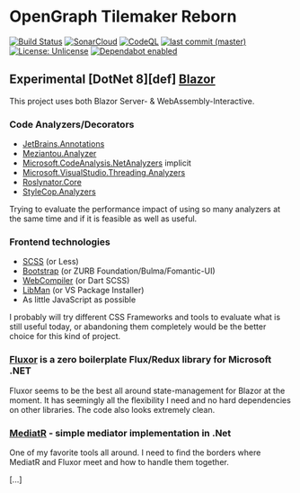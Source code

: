 # OpenGraph Tilemaker Reborn

[![Build Status](https://github.com/michaelvolz/OpenGraphTilemakerReborn/actions/workflows/dotnet.yml/badge.svg)](https://github.com/michaelvolz/OpenGraphTilemakerReborn/actions/workflows/dotnet.yml)
[![SonarCloud](https://github.com/michaelvolz/OpenGraphTilemakerReborn/actions/workflows/sonarcloud.yml/badge.svg)](https://github.com/michaelvolz/OpenGraphTilemakerReborn/actions/workflows/sonarcloud.yml)
[![CodeQL](https://github.com/michaelvolz/OpenGraphTilemakerReborn/actions/workflows/codeql.yml/badge.svg)](https://github.com/michaelvolz/OpenGraphTilemakerReborn/actions/workflows/codeql.yml)
[![last commit (master)](https://img.shields.io/github/last-commit/michaelvolz/OpenGraphTilemakerReborn/develop.svg?label=last%20commit%20%28master%29)](https://github.com/michaelvolz/OpenGraphTilemakerReborn/commits/master)
[![License: Unlicense](https://img.shields.io/badge/license-Unlicense-blue.svg)](https://en.wikipedia.org/wiki/Unlicense)
[![Dependabot enabled](https://img.shields.io/badge/Dependabot-enabled-blue.svg)](https://docs.github.com/en/code-security/dependabot/working-with-dependabot)

## Experimental [DotNet 8][def] [Blazor](https://dotnet.microsoft.com/en-us/apps/aspnet/web-apps/blazor)

This project uses both Blazor Server- & WebAssembly-Interactive.

### Code Analyzers/Decorators

- [JetBrains.Annotations](https://www.jetbrains.com/help/resharper/Reference__Code_Annotation_Attributes.html)
- [Meziantou.Analyzer](https://github.com/meziantou/Meziantou.Analyzer)
- [Microsoft.CodeAnalysis.NetAnalyzers](https://github.com/dotnet/roslyn-analyzers) implicit
- [Microsoft.VisualStudio.Threading.Analyzers](https://github.com/Microsoft/vs-threading)
- [Roslynator.Core](https://github.com/dotnet/roslynator)
- [StyleCop.Analyzers](https://github.com/DotNetAnalyzers/StyleCopAnalyzers)

Trying to evaluate the performance impact of using so many analyzers at the same time and if it is feasible as well as useful.

### Frontend technologies

- [SCSS](https://sass-lang.com/documentation/syntax/) (or Less)
- [Bootstrap](https://getbootstrap.com/) (or ZURB Foundation/Bulma/Fomantic-UI)
- [WebCompiler](https://marketplace.visualstudio.com/items?itemName=MadsKristensen.WebCompiler) (or Dart SCSS)
- [LibMan](https://learn.microsoft.com/en-us/aspnet/core/client-side/libman/libman-vs?view=aspnetcore-8.0) (or VS Package Installer)
- As little JavaScript as possible

I probably will try different CSS Frameworks and tools to evaluate what is still useful today, or abandoning them completely would be the better choice for this kind of project.

### [Fluxor](https://github.com/mrpmorris/Fluxor) is a zero boilerplate Flux/Redux library for Microsoft .NET

Fluxor seems to be the best all around state-management for Blazor at the moment. It has seemingly all the flexibility I need and no hard dependencies on other libraries. The code also looks extremely clean.

### [MediatR](https://github.com/jbogard/MediatR) - simple mediator implementation in .Net

One of my favorite tools all around. I need to find the borders where MediatR and Fluxor meet and how to handle them together.

[...]
